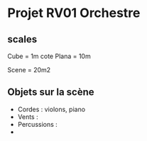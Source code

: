 # Projet RV01 Orchestre

## scales
Cube = 1m cote
Plana = 10m

Scene = 20m2
## Objets sur la scène
- Cordes : violons, piano
- Vents : 
- Percussions : 
- 
